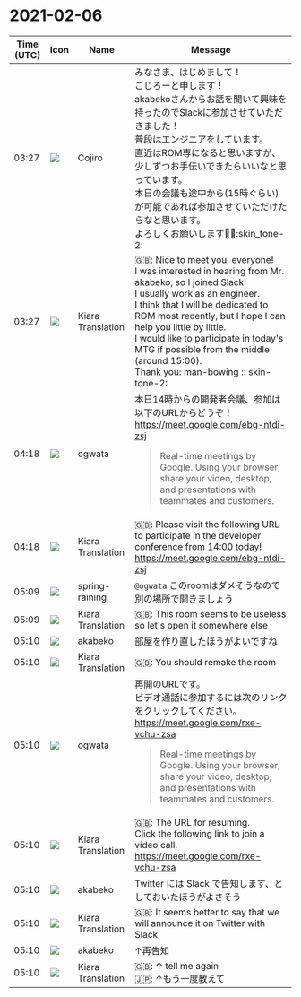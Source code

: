 # 2021-02-06

|Time (UTC)|Icon|Name|Message|
|---|---|---|---|
|03:27|![](https://avatars.slack-edge.com/2021-02-06/1722078540003_3c8501090a14851ab18d_72.png)|Cojiro|みなさま、はじめまして！<br>こじろーと申します！<br>akabekoさんからお話を聞いて興味を持ったのでSlackに参加させていただきました！<br>普段はエンジニアをしています。<br>直近はROM専になると思いますが、少しずつお手伝いできたらいいなと思っています。<br>本日の会議も途中から(15時ぐらい) が可能であれば参加させていただけたらなと思います。<br>よろしくお願いします🙇‍♂️:skin_tone-2:|
|03:27|![](https://avatars.slack-edge.com/2019-08-21/732685848020_f3f20736795184660348_72.png)|Kiara Translation|🇬🇧: Nice to meet you, everyone!<br>I was interested in hearing from Mr. akabeko, so I joined Slack!<br>I usually work as an engineer.<br>I think that I will be dedicated to ROM most recently, but I hope I can help you little by little.<br>I would like to participate in today's MTG if possible from the middle (around 15:00).<br>Thank you: man-bowing :: skin-tone-2:|
|04:18|![](https://avatars.slack-edge.com/2019-11-22/845042642576_070441337abaca9fb7b3_72.png)|ogwata|本日14時からの開発者会議、参加は以下のURLからどうぞ！<br><https://meet.google.com/ebg-ntdi-zsj><br><blockquote>Real-time meetings by Google. Using your browser, share your video, desktop, and presentations with teammates and customers.</blockquote>|
|04:18|![](https://avatars.slack-edge.com/2019-08-21/732685848020_f3f20736795184660348_72.png)|Kiara Translation|🇬🇧: Please visit the following URL to participate in the developer conference from 14:00 today!<br><https://meet.google.com/ebg-ntdi-zsj>|
|05:09|![](https://secure.gravatar.com/avatar/1ac180f0868137292905c311b5fff781.jpg?s=72&d=https%3A%2F%2Fa.slack-edge.com%2Fdf10d%2Fimg%2Favatars%2Fava_0021-72.png)|spring-raining|`@ogwata` このroomはダメそうなので別の場所で開きましょう|
|05:09|![](https://avatars.slack-edge.com/2019-08-21/732685848020_f3f20736795184660348_72.png)|Kiara Translation|🇬🇧:  This room seems to be useless so let's open it somewhere else|
|05:10|![](https://avatars.slack-edge.com/2019-05-15/624511073651_25909952cd7a069ceed2_72.png)|akabeko|部屋を作り直したほうがよいですね|
|05:10|![](https://avatars.slack-edge.com/2019-08-21/732685848020_f3f20736795184660348_72.png)|Kiara Translation|🇬🇧: You should remake the room|
|05:10|![](https://avatars.slack-edge.com/2019-11-22/845042642576_070441337abaca9fb7b3_72.png)|ogwata|再開のURLです。<br>ビデオ通話に参加するには次のリンクをクリックしてください。<https://meet.google.com/rxe-vchu-zsa><br><blockquote>Real-time meetings by Google. Using your browser, share your video, desktop, and presentations with teammates and customers.</blockquote>|
|05:10|![](https://avatars.slack-edge.com/2019-08-21/732685848020_f3f20736795184660348_72.png)|Kiara Translation|🇬🇧: The URL for resuming.<br>Click the following link to join a video call. <https://meet.google.com/rxe-vchu-zsa>|
|05:10|![](https://avatars.slack-edge.com/2019-05-15/624511073651_25909952cd7a069ceed2_72.png)|akabeko|Twitter には Slack で告知します、としておいたほうがよさそう|
|05:10|![](https://avatars.slack-edge.com/2019-08-21/732685848020_f3f20736795184660348_72.png)|Kiara Translation|🇬🇧: It seems better to say that we will announce it on Twitter with Slack.|
|05:10|![](https://avatars.slack-edge.com/2019-05-15/624511073651_25909952cd7a069ceed2_72.png)|akabeko|↑再告知|
|05:10|![](https://avatars.slack-edge.com/2019-08-21/732685848020_f3f20736795184660348_72.png)|Kiara Translation|🇬🇧: ↑ tell me again<br>🇯🇵: ↑もう一度教えて|
